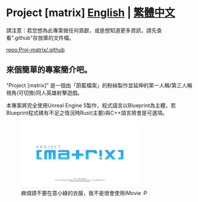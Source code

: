 # Project [matrix]  [English](README.md) | [繁體中文](README-zh_TW.md)

請注意：若您想為此專案做任何貢獻，或是想知道更多資訊，請先查看".github"存放庫的文件檔。

[repo:Proj-matrix/.github](https://github.com/Proj-matrix/.github)

## 來個簡單的專案簡介吧。

 "Project [matrix]" 是一個由「蔚藍檔案」的粉絲製作並延伸的第一人稱/第三人稱視角(可切換)同人英雄射擊遊戲。

本專案將完全使用Unreal Engine 5製作，程式語言以Blueprint為主體，若Blueprint程式碼有不足之情況時Rust(主要)與C++語言將會是可選項。

<figure>
    <img src="../assets/dotgithub-title.gif"
    title="麻煩請不要在意小綠的衣服，我不是很會使用iMovie :P" width="75%" height="75%"/>
    <figcaption>麻煩請不要在意小綠的衣服，我不是很會使用iMovie :P</figcaption>
</figure>
